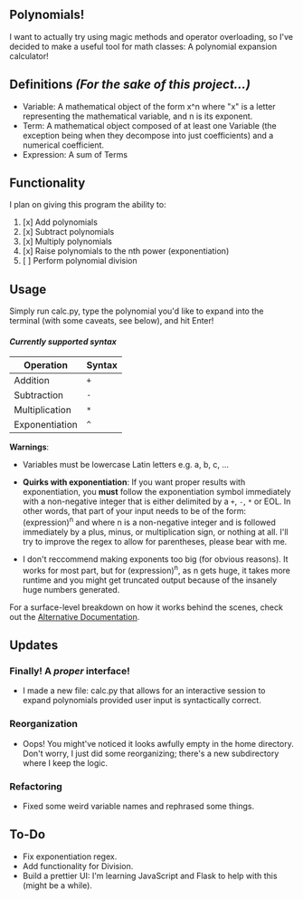 Polynomials!
---
I want to actually try using magic methods and operator overloading, so I've decided to make a useful tool for math classes: A polynomial expansion calculator!

Definitions _(For the sake of this project...)_
---
- Variable: A mathematical object of the form x^n where "x" is a letter representing the mathematical variable, and n is its exponent.
- Term: A mathematical object composed of at least one Variable (the exception being when they decompose into just coefficients) and a numerical coefficient.
- Expression: A sum of Terms

Functionality
---
I plan on giving this program the ability to:

1. [x] Add polynomials
2. [x] Subtract polynomials
3. [x] Multiply polynomials
4. [x] Raise polynomials to the nth power (exponentiation)
5. [ ] Perform polynomial division

Usage
---
Simply run calc.py, type the polynomial you'd like to expand into the terminal (with some caveats, see below), and hit Enter!


#### _Currently supported syntax_
| Operation | Syntax|
| --- | --- |
| Addition | `+` |
| Subtraction | `-` |
| Multiplication | `*` |
| Exponentiation | `^` |

__Warnings__: 
- Variables must be lowercase Latin letters e.g. a, b, c, ...
- __Quirks with exponentiation__: If you want proper results with exponentiation, you __must__ follow the exponentiation symbol immediately with a non-negative integer that is either delimited by a `+`, `-`, `*` or EOL. In other words, that part of your input needs to be of the form: (expression)<sup>n</sup> and where n is a non-negative integer and is followed immediately by a plus, minus, or multiplication sign, or nothing at all. I'll try to improve the regex to allow for parentheses, please bear with me.

- I don't reccommend making exponents too big (for obvious reasons). It works for most part, but for (expression)<sup>n</sup>, as n gets huge, it takes more runtime and you might get truncated output because of the insanely huge numbers generated.

For a surface-level breakdown on how it works behind the scenes, check out the <a href="Alternative Documentation.md">Alternative Documentation</a>.

Updates
---
### Finally! A _proper_ interface!
- I made a new file: calc.py that allows for an interactive session to expand polynomials provided user input is syntactically correct.

### Reorganization
- Oops! You might've noticed it looks awfully empty in the home directory. Don't worry, I just did some reorganizing; there's a new subdirectory where I keep the logic.

### Refactoring
- Fixed some weird variable names and rephrased some things.


To-Do
---
- Fix exponentiation regex.
- Add functionality for Division.
- Build a prettier UI: I'm learning JavaScript and Flask to help with this (might be a while).

